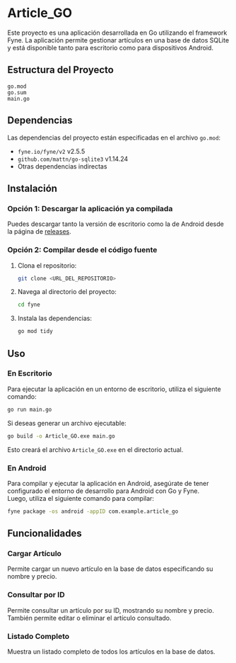 # Article_GO

Este proyecto es una aplicación desarrollada en Go utilizando el framework Fyne. La aplicación permite gestionar artículos en una base de datos SQLite y está disponible tanto para escritorio como para dispositivos Android.

## Estructura del Proyecto

```
go.mod
go.sum
main.go
```

## Dependencias

Las dependencias del proyecto están especificadas en el archivo `go.mod`:

- `fyne.io/fyne/v2` v2.5.5
- `github.com/mattn/go-sqlite3` v1.14.24
- Otras dependencias indirectas

## Instalación

### Opción 1: Descargar la aplicación ya compilada

Puedes descargar tanto la versión de escritorio como la de Android desde la página de [releases](https://github.com/HernandezDev/Article_go/releases/tag/v0.2).

### Opción 2: Compilar desde el código fuente

1. Clona el repositorio:
    ```sh
    git clone <URL_DEL_REPOSITORIO>
    ```
2. Navega al directorio del proyecto:
    ```sh
    cd fyne
    ```
3. Instala las dependencias:
    ```sh
    go mod tidy
    ```

## Uso

### En Escritorio

Para ejecutar la aplicación en un entorno de escritorio, utiliza el siguiente comando:
```sh
go run main.go
```

Si deseas generar un archivo ejecutable:
```sh
go build -o Article_GO.exe main.go
```
Esto creará el archivo `Article_GO.exe` en el directorio actual.

### En Android

Para compilar y ejecutar la aplicación en Android, asegúrate de tener configurado el entorno de desarrollo para Android con Go y Fyne.  
Luego, utiliza el siguiente comando para compilar:
```sh
fyne package -os android -appID com.example.article_go
```

## Funcionalidades

### Cargar Artículo

Permite cargar un nuevo artículo en la base de datos especificando su nombre y precio.

### Consultar por ID

Permite consultar un artículo por su ID, mostrando su nombre y precio. También permite editar o eliminar el artículo consultado.

### Listado Completo

Muestra un listado completo de todos los artículos en la base de datos.


